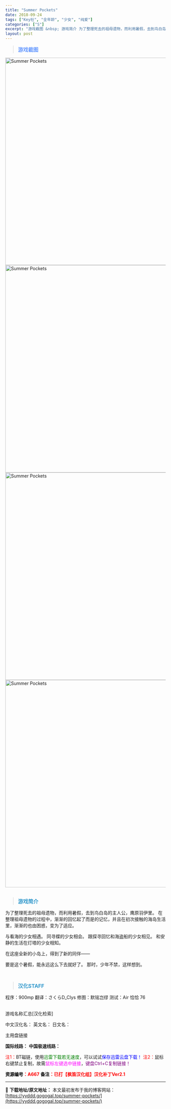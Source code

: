 ```yaml
---
title: "Summer Pockets"
date: 2018-09-24
tags: ["Key社", "全年龄", "少女", "纯爱"]
categories: ["S"]
excerpt: "游戏截图 &nbsp; 游戏简介 为了整理死去的祖母遗物，而利用暑假，去到鸟白岛的主人公，鹰原羽伊里。 在整理祖母遗物的过程中，渐渐的回忆起了而是的记忆，并且在初次接触的海岛生活里，渐渐的也由困惑，变为了适应。 与看海的少女相遇。 同寻蝶的少女相会。 跟探寻回忆和海盗船的少女相见。 和安静的生活在灯&hellip;"
layout: post
---
```


<div>
<blockquote><b><span style="font-size: 12pt; color: #6699ff;">游戏截图</span></b></blockquote>
<div><img title="点击放大" src="https://yyddd.gogogal.top/wp-content/uploads/2025/04/20250430_6811fbab6acda.webp" alt="Summer Pockets" width="650" /></div>
<div><img title="点击放大" src="https://yyddd.gogogal.top/wp-content/uploads/2025/04/20250430_6811fbace4390.webp" alt="Summer Pockets" width="650" /></div>
<div><img title="点击放大" src="https://yyddd.gogogal.top/wp-content/uploads/2025/04/20250430_6811fbaf54bd1.webp" alt="Summer Pockets" width="650" /></div>
<div><img title="点击放大" src="https://yyddd.gogogal.top/wp-content/uploads/2025/04/20250430_6811fbb0e11d7.webp" alt="Summer Pockets" width="650" /></div>
&nbsp;
<blockquote><b><span style="font-size: 12pt; color: #3399cc;">游戏简介</span></b></blockquote>
<div>为了整理死去的祖母遗物，而利用暑假，去到鸟白岛的主人公，鹰原羽伊里。
在整理祖母遗物的过程中，渐渐的回忆起了而是的记忆，并且在初次接触的海岛生活里，渐渐的也由困惑，变为了适应。

与看海的少女相遇。
同寻蝶的少女相会。
跟探寻回忆和海盗船的少女相见。
和安静的生活在灯塔的少女相知。

在这座全新的小岛上，得到了新的同伴——

要是这个暑假，能永远这么下去就好了。
那时，少年不禁，这样想到。</div>
&nbsp;
<blockquote><b><span style="font-size: 12pt; color: #3399cc;">汉化STAFF</span></b></blockquote>
<div>程序：900mp
翻译：さくらD_Clys
修图：默铭岂缪
测试：Air 恰恰 76</div>
&nbsp;

游戏名称汇总[汉化检索]

中文汉化名：
英文名：
日文名：
</div>
<div class="panel panel-primary">
<div class="panel-heading">主用盘链接</div>
<div class="panel-body">

<b>国际线路：</b>
<b>中国极速线路：</b>


<span style="color: #ff0000;">注1：</span>BT磁链，使用<span style="color: #008000;">迅雷下载若无速度</span>，可以试试<span style="color: #0000ff;">保存迅雷云盘下载！</span>
<span style="color: #ff0000;">注2：</span>鼠标右键禁止复制，故需<span style="color: #ff00ff;">鼠标左键选中链接</span>，<span style="color: #800080;">键盘Ctrl+C复制链接！</span>

</div>
<div class="panel-footer"><span style="color: #ff0000;"><b><span style="color: #000000;">资源编号</span>：A667</b></span>
<span style="color: #ff0000;"><b><span style="color: #000000;">备注</span>：已打【枫笛汉化组】汉化补丁Ver2.1</b></span></div>
</div>

---
📖 **下载地址/原文地址：** 本文最初发布于我的博客网站：[https://yyddd.gogogal.top/summer-pockets/](https://yyddd.gogogal.top/summer-pockets/)
